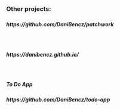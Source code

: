 <h3>Other projects:<h3>

<h5>https://github.com/DaniBencz/patchwork<h5>
<br><h5>https://danibencz.github.io/<h5>
<br><h5>To Do App<h5>
https://github.com/DaniBencz/todo-app
